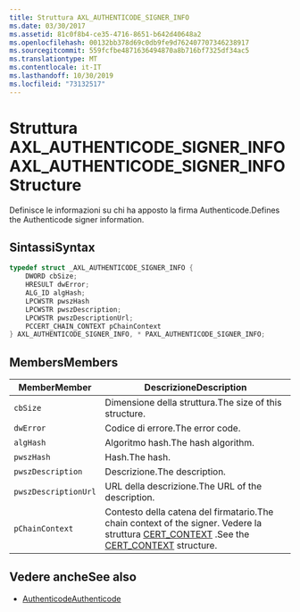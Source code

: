 ```yaml
---
title: Struttura AXL_AUTHENTICODE_SIGNER_INFO
ms.date: 03/30/2017
ms.assetid: 81c0f8b4-ce35-4716-8651-b642d40648a2
ms.openlocfilehash: 00132bb378d69c0db9fe9d762407707346238917
ms.sourcegitcommit: 559fcfbe4871636494870a8b716bf7325df34ac5
ms.translationtype: MT
ms.contentlocale: it-IT
ms.lasthandoff: 10/30/2019
ms.locfileid: "73132517"
---
```

# <a name="axl_authenticode_signer_info-structure"></a><span data-ttu-id="49944-102">Struttura AXL_AUTHENTICODE_SIGNER_INFO</span><span class="sxs-lookup"><span data-stu-id="49944-102">AXL_AUTHENTICODE_SIGNER_INFO Structure</span></span>
<span data-ttu-id="49944-103">Definisce le informazioni su chi ha apposto la firma Authenticode.</span><span class="sxs-lookup"><span data-stu-id="49944-103">Defines the Authenticode signer information.</span></span>  
  
## <a name="syntax"></a><span data-ttu-id="49944-104">Sintassi</span><span class="sxs-lookup"><span data-stu-id="49944-104">Syntax</span></span>  
  
```cpp  
typedef struct _AXL_AUTHENTICODE_SIGNER_INFO {  
    DWORD cbSize;  
    HRESULT dwError;  
    ALG_ID algHash;  
    LPCWSTR pwszHash  
    LPCWSTR pwszDescription;  
    LPCWSTR pwszDescriptionUrl;  
    PCCERT_CHAIN_CONTEXT pChainContext  
} AXL_AUTHENTICODE_SIGNER_INFO, * PAXL_AUTHENTICODE_SIGNER_INFO;  
```  
  
## <a name="members"></a><span data-ttu-id="49944-105">Members</span><span class="sxs-lookup"><span data-stu-id="49944-105">Members</span></span>  
  
|<span data-ttu-id="49944-106">Member</span><span class="sxs-lookup"><span data-stu-id="49944-106">Member</span></span>|<span data-ttu-id="49944-107">Descrizione</span><span class="sxs-lookup"><span data-stu-id="49944-107">Description</span></span>|  
|------------|-----------------|  
|`cbSize`|<span data-ttu-id="49944-108">Dimensione della struttura.</span><span class="sxs-lookup"><span data-stu-id="49944-108">The size of this structure.</span></span>|  
|`dwError`|<span data-ttu-id="49944-109">Codice di errore.</span><span class="sxs-lookup"><span data-stu-id="49944-109">The error code.</span></span>|  
|`algHash`|<span data-ttu-id="49944-110">Algoritmo hash.</span><span class="sxs-lookup"><span data-stu-id="49944-110">The hash algorithm.</span></span>|  
|`pwszHash`|<span data-ttu-id="49944-111">Hash.</span><span class="sxs-lookup"><span data-stu-id="49944-111">The hash.</span></span>|  
|`pwszDescription`|<span data-ttu-id="49944-112">Descrizione.</span><span class="sxs-lookup"><span data-stu-id="49944-112">The description.</span></span>|  
|`pwszDescriptionUrl`|<span data-ttu-id="49944-113">URL della descrizione.</span><span class="sxs-lookup"><span data-stu-id="49944-113">The URL of the description.</span></span>|  
|`pChainContext`|<span data-ttu-id="49944-114">Contesto della catena del firmatario.</span><span class="sxs-lookup"><span data-stu-id="49944-114">The chain context of the signer.</span></span> <span data-ttu-id="49944-115">Vedere la struttura [CERT_CONTEXT](/windows/win32/api/wincrypt/ns-wincrypt-cert_context) .</span><span class="sxs-lookup"><span data-stu-id="49944-115">See the [CERT_CONTEXT](/windows/win32/api/wincrypt/ns-wincrypt-cert_context) structure.</span></span>|  
  
## <a name="see-also"></a><span data-ttu-id="49944-116">Vedere anche</span><span class="sxs-lookup"><span data-stu-id="49944-116">See also</span></span>

- [<span data-ttu-id="49944-117">Authenticode</span><span class="sxs-lookup"><span data-stu-id="49944-117">Authenticode</span></span>](index.md)
